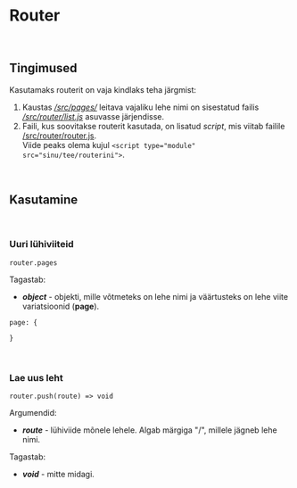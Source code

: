# Router

<br>

## Tingimused

Kasutamaks routerit on vaja kindlaks teha järgmist: <br>

1.  Kaustas [_/src/pages/_](../../src/pages/) leitava vajaliku lehe nimi on sisestatud failis [_/src/router/list.js_](../../src/router/list.js) asuvasse järjendisse.
2.  Faili, kus soovitakse routerit kasutada, on lisatud _script_, mis viitab failile [/src/router/router.js](../../src/router/router.js).<br>
    Viide peaks olema kujul <code>\<script type="module" src="sinu/tee/routerini"></script></code>.

<br>

## Kasutamine

<br>

### Uuri lühiviiteid

```
router.pages
```

Tagastab:

- **_object_** - objekti, mille võtmeteks on lehe nimi ja väärtusteks on lehe viite variatsioonid (**page**).

```
page: {

}
```

<br>

### Lae uus leht

```
router.push(route) => void
```

Argumendid:

- **_route_** - lühiviide mõnele lehele. Algab märgiga "/", millele jägneb lehe nimi.

Tagastab:

- **_void_** - mitte midagi.

